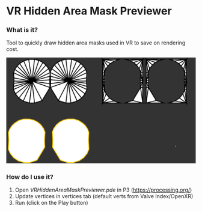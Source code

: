 # VR Hidden Area Mask Previewer

### What is it?

Tool to quickly draw hidden area masks used in VR to save on rendering cost.

![Preview](https://raw.githubusercontent.com/1runeberg/blobs/master/VRHiddenAreaMaskPreviewer2.png)

### How do I use it?
1. Open *VRHiddenAreaMaskPreviewer.pde* in P3 (https://processing.org/)
2. Update vertices in vertices tab (default verts from Valve Index/OpenXR)
3. Run (click on the Play button)

